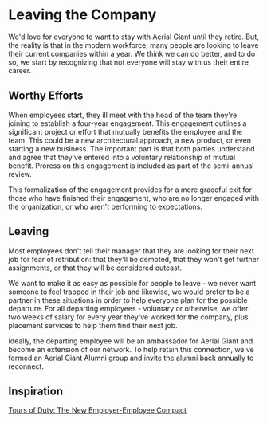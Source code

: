Leaving the Company
===================

We'd love for everyone to want to stay with Aerial Giant until they retire. But, the reality is that in the modern 
workforce, many people are looking to leave their current companies within a year. We think we can do better, and 
to do so, we start by recognizing that not everyone will stay with us their entire career.

Worthy Efforts
--------------
When employees start, they ill meet with the head of the team they're joining to establish a four-year engagement. 
This engagement outlines a significant project or effort that mutually benefits the employee and the team. 
This could be a new architectural approach, a new product, or even starting a new business. 
The important part is that both parties understand and agree that they’ve entered into a voluntary 
relationship of mutual benefit. Proress on this engagement is included as part of the semi-annual review.

This formalization of the engagement provides for a more graceful exit for those who have finished their engagement,
who are no longer engaged with the organization, or who aren't performing to expectations.

Leaving
-------
Most employees don't tell their manager that they are looking for their next job for fear of retribution: 
that they'll be demoted, that they won't get further assignments, or that they will be considered outcast.

We want to make it as easy as possible for people to leave - we never want someone to feel trapped in their job
and likewise, we would prefer to be a partner in these situations in order to help everyone plan for the possible
departure. For all departing employees - voluntary or otherwise, we offer two weeks of salary for every year 
they've worked for the company, plus placement services to help them find their next job.

Ideally, the departing employee will be an ambassador for Aerial Giant and become an extension of our network.
To help retain this connection, we've formed an Aerial Giant Alumni group and invite the alumni back annually 
to reconnect.


Inspiration
-----------

[Tours of Duty: The New Employer-Employee Compact](https://hbr.org/2013/06/tours-of-duty-the-new-employer-employee-compact)